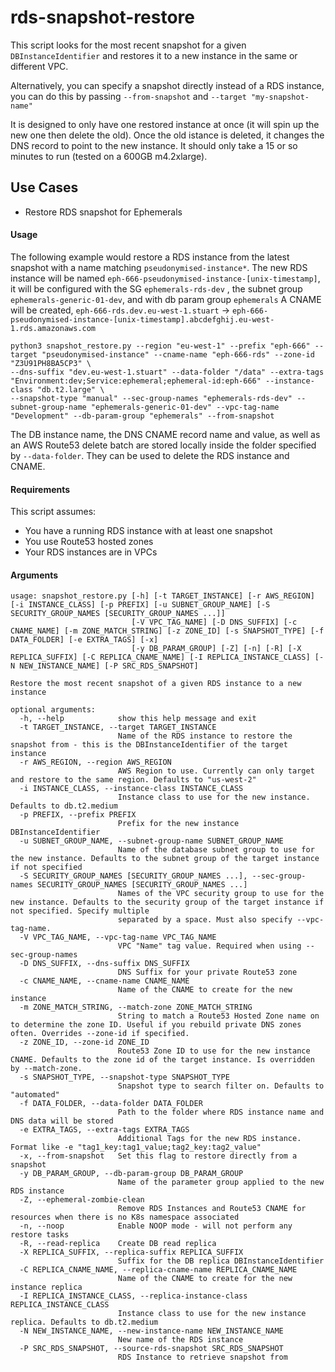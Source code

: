 # rds-snapshot-restore

This script looks for the most recent snapshot for a given `DBInstanceIdentifier` and restores it to a new instance in the same or different VPC.

Alternatively, you can specify a snapshot directly instead of a RDS instance, you can do this by passing `--from-snapshot` and `--target "my-snapshot-name"`

It is designed to only have one restored instance at once (it will spin up the new one then delete the old). Once the old istance is deleted, it changes the DNS record to point to the new instance. It should only take a 15 or so minutes to run (tested on a 600GB m4.2xlarge).

## Use Cases

* Restore RDS snapshot for Ephemerals

#### Usage

The following example would restore a RDS instance from the latest snapshot with a name matching `pseudonymised-instance*`.
The new RDS instance will be named `eph-666-pseudonymised-instance-[unix-timestamp]`, it will be configured with the SG `ephemerals-rds-dev` , the subnet group `ephemerals-generic-01-dev`, and with db param group `ephemerals`
A CNAME will be created, `eph-666-rds.dev.eu-west-1.stuart` -> `eph-666-pseudonymised-instance-[unix-timestamp].abcdefghij.eu-west-1.rds.amazonaws.com`

```
python3 snapshot_restore.py --region "eu-west-1" --prefix "eph-666" --target "pseudonymised-instance" --cname-name "eph-666-rds" --zone-id "Z3U91PH8BA5CP3" \
--dns-suffix "dev.eu-west-1.stuart" --data-folder "/data" --extra-tags "Environment:dev;Service:ephemeral;ephemeral-id:eph-666" --instance-class "db.t2.large" \
--snapshot-type "manual" --sec-group-names "ephemerals-rds-dev" --subnet-group-name "ephemerals-generic-01-dev" --vpc-tag-name "Development" --db-param-group "ephemerals" --from-snapshot
```

The DB instance name, the DNS CNAME record name and value, as well as an AWS Route53 delete batch are stored locally inside the folder specified by `--data-folder`. 
They can be used to delete the RDS instance and CNAME.

#### Requirements

This script assumes:
- You have a running RDS instance with at least one snapshot
- You use Route53 hosted zones
- Your RDS instances are in VPCs

#### Arguments

```
usage: snapshot_restore.py [-h] [-t TARGET_INSTANCE] [-r AWS_REGION] [-i INSTANCE_CLASS] [-p PREFIX] [-u SUBNET_GROUP_NAME] [-S SECURITY_GROUP_NAMES [SECURITY_GROUP_NAMES ...]]
                           [-V VPC_TAG_NAME] [-D DNS_SUFFIX] [-c CNAME_NAME] [-m ZONE_MATCH_STRING] [-z ZONE_ID] [-s SNAPSHOT_TYPE] [-f DATA_FOLDER] [-e EXTRA_TAGS] [-x]
                           [-y DB_PARAM_GROUP] [-Z] [-n] [-R] [-X REPLICA_SUFFIX] [-C REPLICA_CNAME_NAME] [-I REPLICA_INSTANCE_CLASS] [-N NEW_INSTANCE_NAME] [-P SRC_RDS_SNAPSHOT]

Restore the most recent snapshot of a given RDS instance to a new instance

optional arguments:
  -h, --help            show this help message and exit
  -t TARGET_INSTANCE, --target TARGET_INSTANCE
                        Name of the RDS instance to restore the snapshot from - this is the DBInstanceIdentifier of the target instance
  -r AWS_REGION, --region AWS_REGION
                        AWS Region to use. Currently can only target and restore to the same region. Defaults to "us-west-2"
  -i INSTANCE_CLASS, --instance-class INSTANCE_CLASS
                        Instance class to use for the new instance. Defaults to db.t2.medium
  -p PREFIX, --prefix PREFIX
                        Prefix for the new instance DBInstanceIdentifier
  -u SUBNET_GROUP_NAME, --subnet-group-name SUBNET_GROUP_NAME
                        Name of the database subnet group to use for the new instance. Defaults to the subnet group of the target instance if not specified
  -S SECURITY_GROUP_NAMES [SECURITY_GROUP_NAMES ...], --sec-group-names SECURITY_GROUP_NAMES [SECURITY_GROUP_NAMES ...]
                        Names of the VPC security group to use for the new instance. Defaults to the security group of the target instance if not specified. Specify multiple
                        separated by a space. Must also specify --vpc-tag-name.
  -V VPC_TAG_NAME, --vpc-tag-name VPC_TAG_NAME
                        VPC "Name" tag value. Required when using --sec-group-names
  -D DNS_SUFFIX, --dns-suffix DNS_SUFFIX
                        DNS Suffix for your private Route53 zone
  -c CNAME_NAME, --cname-name CNAME_NAME
                        Name of the CNAME to create for the new instance
  -m ZONE_MATCH_STRING, --match-zone ZONE_MATCH_STRING
                        String to match a Route53 Hosted Zone name on to determine the zone ID. Useful if you rebuild private DNS zones often. Overrides --zone-id if specified.
  -z ZONE_ID, --zone-id ZONE_ID
                        Route53 Zone ID to use for the new instance CNAME. Defaults to the zone id of the target instance. Is overridden by --match-zone.
  -s SNAPSHOT_TYPE, --snapshot-type SNAPSHOT_TYPE
                        Snapshot type to search filter on. Defaults to "automated"
  -f DATA_FOLDER, --data-folder DATA_FOLDER
                        Path to the folder where RDS instance name and DNS data will be stored
  -e EXTRA_TAGS, --extra-tags EXTRA_TAGS
                        Additional Tags for the new RDS instance. Format like -e "tag1_key:tag1_value;tag2_key:tag2_value"
  -x, --from-snapshot   Set this flag to restore directly from a snapshot
  -y DB_PARAM_GROUP, --db-param-group DB_PARAM_GROUP
                        Name of the parameter group applied to the new RDS instance
  -Z, --ephemeral-zombie-clean
                        Remove RDS Instances and Route53 CNAME for resources when there is no K8s namespace associated
  -n, --noop            Enable NOOP mode - will not perform any restore tasks
  -R, --read-replica    Create DB read replica
  -X REPLICA_SUFFIX, --replica-suffix REPLICA_SUFFIX
                        Suffix for the DB replica DBInstanceIdentifier
  -C REPLICA_CNAME_NAME, --replica-cname-name REPLICA_CNAME_NAME
                        Name of the CNAME to create for the new instance replica
  -I REPLICA_INSTANCE_CLASS, --replica-instance-class REPLICA_INSTANCE_CLASS
                        Instance class to use for the new instance replica. Defaults to db.t2.medium
  -N NEW_INSTANCE_NAME, --new-instance-name NEW_INSTANCE_NAME
                        New name of the RDS instance
  -P SRC_RDS_SNAPSHOT, --source-rds-snapshot SRC_RDS_SNAPSHOT
                        RDS Instance to retrieve snapshot from
```
